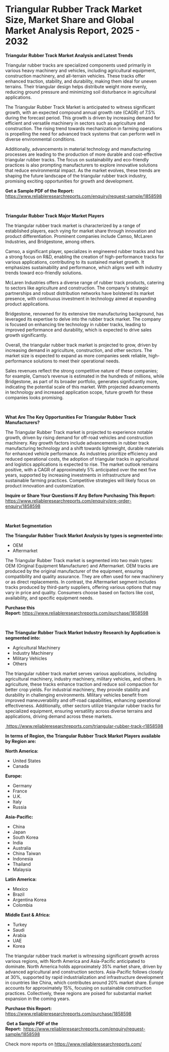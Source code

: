 <p><h1>Triangular Rubber Track Market Size, Market Share and Global Market Analysis Report, 2025 - 2032</h1></p><p><strong>Triangular Rubber Track Market Analysis and Latest Trends</strong></p>
<p><p>Triangular rubber tracks are specialized components used primarily in various heavy machinery and vehicles, including agricultural equipment, construction machinery, and all-terrain vehicles. These tracks offer enhanced traction, stability, and durability, making them ideal for uneven terrains. Their triangular design helps distribute weight more evenly, reducing ground pressure and minimizing soil disturbance in agricultural applications.</p><p>The Triangular Rubber Track Market is anticipated to witness significant growth, with an expected compound annual growth rate (CAGR) of 7.5% during the forecast period. This growth is driven by increasing demand for efficient and versatile machinery in sectors such as agriculture and construction. The rising trend towards mechanization in farming operations is propelling the need for advanced track systems that can perform well in diverse environmental conditions.</p><p>Additionally, advancements in material technology and manufacturing processes are leading to the production of more durable and cost-effective triangular rubber tracks. The focus on sustainability and eco-friendly practices is also prompting manufacturers to explore innovative solutions that reduce environmental impact. As the market evolves, these trends are shaping the future landscape of the triangular rubber track industry, promising exciting opportunities for growth and development.</p></p>
<p><strong>Get a Sample PDF of the Report:&nbsp;</strong> <a href="https://www.reliableresearchreports.com/enquiry/request-sample/1858598?utm_campaign=2652&utm_medium=2&utm_source=Github&utm_content=ia&utm_term=12042025&utm_id=triangular-rubber-track">https://www.reliableresearchreports.com/enquiry/request-sample/1858598</a></p>
<p>&nbsp;</p>
<p><strong>Triangular Rubber Track Major Market Players</strong></p>
<p><p>The triangular rubber track market is characterized by a range of established players, each vying for market share through innovation and product differentiation. Prominent companies include Camso, McLaren Industries, and Bridgestone, among others.</p><p>Camso, a significant player, specializes in engineered rubber tracks and has a strong focus on R&D, enabling the creation of high-performance tracks for various applications, contributing to its sustained market growth. It emphasizes sustainability and performance, which aligns well with industry trends toward eco-friendly solutions.</p><p>McLaren Industries offers a diverse range of rubber track products, catering to sectors like agriculture and construction. The company's strategic partnerships and robust distribution networks have bolstered its market presence, with continuous investment in technology aimed at expanding product applications.</p><p>Bridgestone, renowned for its extensive tire manufacturing background, has leveraged its expertise to delve into the rubber track market. The company is focused on enhancing tire technology in rubber tracks, leading to improved performance and durability, which is expected to drive sales growth significantly.</p><p>Overall, the triangular rubber track market is projected to grow, driven by increasing demand in agriculture, construction, and other sectors. The market size is expected to expand as more companies seek reliable, high-performance solutions to meet their operational needs.</p><p>Sales revenues reflect the strong competitive nature of these companies; for example, Camso’s revenue is estimated in the hundreds of millions, while Bridgestone, as part of its broader portfolio, generates significantly more, indicating the potential scale of this market. With projected advancements in technology and increased application scope, future growth for these companies looks promising.</p></p>
<p>&nbsp;</p>
<p><strong>What Are The Key Opportunities For Triangular Rubber Track Manufacturers?</strong></p>
<p><p>The Triangular Rubber Track market is projected to experience notable growth, driven by rising demand for off-road vehicles and construction machinery. Key growth factors include advancements in rubber track manufacturing technology and a shift towards lightweight, durable materials for enhanced vehicle performance. As industries prioritize efficiency and reduced operational costs, the adoption of triangular tracks in agricultural and logistics applications is expected to rise. The market outlook remains positive, with a CAGR of approximately 5% anticipated over the next five years, supported by increasing investments in infrastructure and sustainable farming practices. Competitive strategies will likely focus on product innovation and customization.</p></p>
<p><strong>Inquire or Share Your Questions If Any Before Purchasing This Report:</strong> <a href="https://www.reliableresearchreports.com/enquiry/pre-order-enquiry/1858598?utm_campaign=2652&utm_medium=2&utm_source=Github&utm_content=ia&utm_term=12042025&utm_id=triangular-rubber-track">https://www.reliableresearchreports.com/enquiry/pre-order-enquiry/1858598</a></p>
<p>&nbsp;</p>
<p><strong>Market Segmentation</strong></p>
<p><strong>The Triangular Rubber Track Market Analysis by types is segmented into:</strong></p>
<p><ul><li>OEM</li><li>Aftermarket</li></ul></p>
<p><p>The Triangular Rubber Track market is segmented into two main types: OEM (Original Equipment Manufacturer) and Aftermarket. OEM tracks are produced by the original manufacturer of the equipment, ensuring compatibility and quality assurance. They are often used for new machinery or as direct replacements. In contrast, the Aftermarket segment includes tracks produced by third-party suppliers, offering various options that may vary in price and quality. Consumers choose based on factors like cost, availability, and specific equipment needs.</p></p>
<p><strong>Purchase this Report:&nbsp;</strong><a href="https://www.reliableresearchreports.com/purchase/1858598?utm_campaign=2652&utm_medium=2&utm_source=Github&utm_content=ia&utm_term=12042025&utm_id=triangular-rubber-track">https://www.reliableresearchreports.com/purchase/1858598</a></p>
<p>&nbsp;</p>
<p><strong>The Triangular Rubber Track Market Industry Research by Application is segmented into:</strong></p>
<p><ul><li>Agricultural Machinery</li><li>Industry Machinery</li><li>Military Vehicles</li><li>Others</li></ul></p>
<p><p>The triangular rubber track market serves various applications, including agricultural machinery, industry machinery, military vehicles, and others. In agriculture, these tracks enhance traction and reduce soil compaction for better crop yields. For industrial machinery, they provide stability and durability in challenging environments. Military vehicles benefit from improved maneuverability and off-road capabilities, enhancing operational effectiveness. Additionally, other sectors utilize triangular rubber tracks for specialized equipment, ensuring versatility across diverse terrains and applications, driving demand across these markets.</p></p>
<p><a href="https://www.reliableresearchreports.com/triangular-rubber-track-r1858598?utm_campaign=2652&utm_medium=2&utm_source=Github&utm_content=ia&utm_term=12042025&utm_id=triangular-rubber-track">&nbsp;https://www.reliableresearchreports.com/triangular-rubber-track-r1858598</a></p>
<p><strong>In terms of Region, the Triangular Rubber Track Market Players available by Region are:</strong></p>
<p>
    <p> <strong> North America: </strong>
        <ul>
            <li>United States</li>
            <li>Canada</li>
        </ul>
        </p> 
    <p> <strong> Europe: </strong>
        <ul>
            <li>Germany</li>
            <li>France</li>
            <li>U.K.</li>
            <li>Italy</li>
            <li>Russia</li>
        </ul>
        </p> 
    <p> <strong> Asia-Pacific: </strong>
        <ul>
            <li>China</li>
            <li>Japan</li>
            <li>South Korea</li>
            <li>India</li>
            <li>Australia</li>
            <li>China Taiwan</li>
            <li>Indonesia</li>
            <li>Thailand</li>
            <li>Malaysia</li>
        </ul>
        </p> 
    <p> <strong> Latin America: </strong>
        <ul>
            <li>Mexico</li>
            <li>Brazil</li>
            <li>Argentina Korea</li>
            <li>Colombia</li>
        </ul>
        </p> 
    <p> <strong> Middle East & Africa: </strong>
        <ul>
            <li>Turkey</li>
            <li>Saudi</li>
            <li>Arabia</li>
            <li>UAE</li>
            <li>Korea</li>
        </ul>
    </p>
    </p>
<p><p>The triangular rubber track market is witnessing significant growth across various regions, with North America and Asia-Pacific anticipated to dominate. North America holds approximately 35% market share, driven by advanced agricultural and construction sectors. Asia-Pacific follows closely at 30%, supported by rapid industrialization and infrastructure development in countries like China, which contributes around 20% market share. Europe accounts for approximately 15%, focusing on sustainable construction practices. Collectively, these regions are poised for substantial market expansion in the coming years.</p></p>
<p><strong>Purchase this Report: </strong><a href="https://www.reliableresearchreports.com/purchase/1858598?utm_campaign=2652&utm_medium=2&utm_source=Github&utm_content=ia&utm_term=12042025&utm_id=triangular-rubber-track">https://www.reliableresearchreports.com/purchase/1858598</a></p>
<p>&nbsp;<strong>Get a Sample PDF of the Report:&nbsp;&nbsp;</strong><a href="https://www.reliableresearchreports.com/enquiry/request-sample/1858598?utm_campaign=2652&utm_medium=2&utm_source=Github&utm_content=ia&utm_term=12042025&utm_id=triangular-rubber-track">https://www.reliableresearchreports.com/enquiry/request-sample/1858598</a></p>
<p><strong></strong></p>
<p>Check more reports on <a href="https://www.reliableresearchreports.com/?utm_campaign=2652&utm_medium=2&utm_source=Github&utm_content=ia&utm_term=12042025&utm_id=triangular-rubber-track">https://www.reliableresearchreports.com/</a></p>